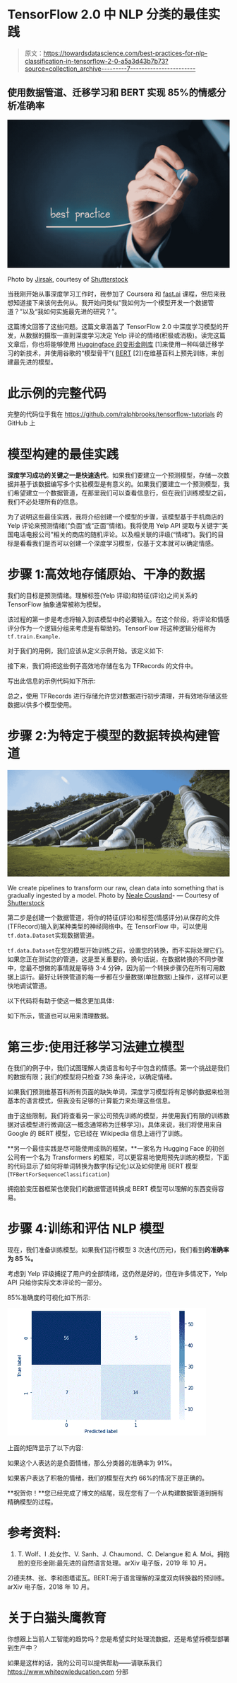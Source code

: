 # TensorFlow 2.0 中 NLP 分类的最佳实践

> 原文：<https://towardsdatascience.com/best-practices-for-nlp-classification-in-tensorflow-2-0-a5a3d43b7b73?source=collection_archive---------7----------------------->

## 使用数据管道、迁移学习和 BERT 实现 85%的情感分析准确率

![](img/4b2b25823a3661053195a880a1d4c93c.png)

Photo by [Jirsak](https://www.shutterstock.com/g/jirsak), courtesy of [Shutterstock](https://www.shutterstock.com/image-photo/best-practice-concept-manager-businessman-coach-389578870?src=6771d7ae-169b-49d0-b929-1e0e91347c57-1-30)

当我刚开始从事深度学习工作时，我参加了 Coursera 和 [fast.ai](https://www.fast.ai/) 课程，但后来我想知道接下来该何去何从。我开始问类似“我如何为一个模型开发一个数据管道？”以及“我如何实施最先进的研究？”。

这篇博文回答了这些问题。这篇文章涵盖了 TensorFlow 2.0 中深度学习模型的开发，从数据的摄取一直到深度学习决定 Yelp 评论的情绪(积极或消极)。读完这篇文章后，你也将能够使用 [Huggingface 的变形金刚库](https://github.com/huggingface/transformers) [1]来使用一种叫做迁移学习的新技术，并使用谷歌的“模型骨干”( [BERT](https://arxiv.org/abs/1810.04805) [2])在维基百科上预先训练，来创建最先进的模型。

# 此示例的完整代码

完整的代码位于我在 https://github.com/ralphbrooks/tensorflow-tutorials 的 GitHub 上

# 模型构建的最佳实践

**深度学习成功的关键之一是快速迭代**。如果我们要建立一个预测模型，存储一次数据并基于该数据编写多个实验模型是有意义的。如果我们要建立一个预测模型，我们希望建立一个数据管道，在那里我们可以查看信息行，但在我们训练模型之前，我们不必处理所有的信息。

为了说明这些最佳实践，我将介绍创建一个模型的步骤，该模型基于手机商店的 Yelp 评论来预测情绪(“负面”或“正面”情绪)。我将使用 Yelp API 提取与关键字“美国电话电报公司”相关的商店的随机评论。以及相关联的评级(“情绪”)。我们的目标是看看我们是否可以创建一个深度学习模型，仅基于文本就可以确定情感。

# 步骤 1:高效地存储原始、干净的数据

我们的目标是预测情绪。理解标签(Yelp 评级)和特征(评论)之间关系的 TensorFlow 抽象通常被称为模型。

该过程的第一步是考虑将输入到该模型中的必要输入。在这个阶段，将评论和情感评分作为一个逻辑分组来考虑是有帮助的。TensorFlow 将这种逻辑分组称为`tf.train.Example.`

对于我们的用例，我们应该从定义示例开始。该定义如下:

接下来，我们将把这些例子高效地存储在名为 TFRecords 的文件中。

写出此信息的示例代码如下所示:

总之，使用 TFRecords 进行存储允许您对数据进行初步清理，并有效地存储这些数据以供多个模型使用。

# 步骤 2:为特定于模型的数据转换构建管道

![](img/efc0983a26f288472a72a81e839eacf9.png)

We create pipelines to transform our raw, clean data into something that is gradually ingested by a model. Photo by [Neale Cousland](https://www.shutterstock.com/g/nifty)- — Courtesy of [Shutterstock](https://www.shutterstock.com/image-photo/water-pipelines-hydroelectric-power-station-australias-489908086?src=efd217dd-e435-4544-b5b3-fc39eeffb747-1-15)

第二步是创建一个数据管道，将你的特征(评论)和标签(情感评分)从保存的文件(TFRecord)输入到某种类型的神经网络中。在 TensorFlow 中，可以使用`tf.data.Dataset`实现数据管道。

`tf.data.Dataset`在您的模型开始训练之前，设置您的转换，而不实际处理它们。如果您正在测试您的管道，这是至关重要的。换句话说，在数据转换的不同步骤中，您最不想做的事情就是等待 3-4 分钟，因为前一个转换步骤仍在所有可用数据上运行。最好让转换管道的每一步都在少量数据(单批数据)上操作，这样可以更快地调试管道。

以下代码将有助于使这一概念更加具体:

如下所示，管道也可以用来清理数据。

# **第三步:使用迁移学习法建立模型**

在我们的例子中，我们试图理解人类语言和句子中包含的情感。第一个挑战是我们的数据有限；我们的模型将只检查 738 条评论，以确定情绪。

如果我们预测维基百科所有页面的缺失单词，深度学习模型将有足够的数据来检测基本的语言模式，但我没有足够的计算能力来处理这些信息。

由于这些限制，我们将查看另一家公司预先训练的模型，并使用我们有限的训练数据对该模型进行微调(这一概念通常称为迁移学习)。具体来说，我们将使用来自 Google 的 BERT 模型，它已经在 Wikipedia 信息上进行了训练。

**另一个最佳实践是尽可能使用成熟的框架。**一家名为 Hugging Face 的初创公司有一个名为 Transformers 的框架，可以更容易地使用预先训练的模型，下面的代码显示了如何将单词转换为数字(标记化)以及如何使用 BERT 模型(`TFBertForSequenceClassification`)

拥抱脸变压器框架也使我们的数据管道转换成 BERT 模型可以理解的东西变得容易。

# 步骤 4:训练和评估 NLP 模型

现在，我们准备训练模型。如果我们运行模型 3 次迭代(历元)，我们看到**的准确率为 85 %。**

考虑到 Yelp 评级捕捉了用户的全部情绪，这仍然是好的，但在许多情况下，Yelp API 只给你实际文本评论的一部分。

85%准确度的可视化如下所示:

![](img/c2048153d94bf6c34372f572d02847e9.png)

上面的矩阵显示了以下内容:

如果这个人表达的是负面情绪，那么分类器的准确率为 91%。

如果客户表达了积极的情绪，我们的模型在大约 66%的情况下是正确的。

**祝贺你！**您已经完成了博文的结尾，现在您有了一个从构建数据管道到拥有精确模型的过程。

# 参考资料:

1) T. Wolf、l .处女作、V. Sanh、J. Chaumond、C. Delangue 和 A. Moi。拥抱脸的变形金刚:最先进的自然语言处理。arXiv 电子版，2019 年 10 月。

2)德夫林、张、李和图塔诺瓦。BERT:用于语言理解的深度双向转换器的预训练。arXiv 电子版，2018 年 10 月。

# 关于白猫头鹰教育

你想跟上当前人工智能的趋势吗？您是希望实时处理流数据，还是希望将模型部署到生产中？

如果是这样的话，我的公司可以提供帮助——请联系我们 https://www.whiteowleducation.com 分部